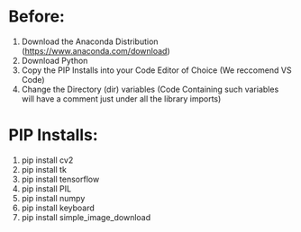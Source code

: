 # Before:
1. Download the Anaconda Distribution (https://www.anaconda.com/download)
2. Download Python
3. Copy the PIP Installs into your Code Editor of Choice (We reccomend VS Code)
4. Change the Directory (dir) variables (Code Containing such variables will have a comment just under all the library imports)

# PIP Installs:
1.  pip install cv2
2.  pip install tk
3.  pip install tensorflow
4.  pip install PIL
5.  pip install numpy
6.  pip install keyboard
7.  pip install simple_image_download

